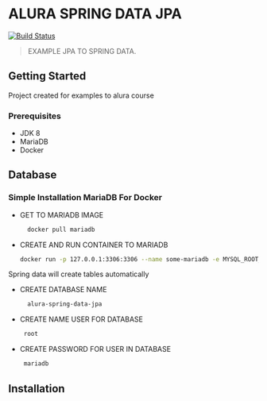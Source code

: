 # ALURA SPRING DATA JPA 

[![Build Status](https://travis-ci.org/joemccann/dillinger.svg?branch=master)](https://travis-ci.org/joemccann/dillinger)

> EXAMPLE JPA TO SPRING DATA.

<!-- GETTING STARTED -->
## Getting Started

Project created for examples to alura course

### Prerequisites

* JDK 8
* MariaDB
* Docker
  
## Database

### Simple Installation  MariaDB For Docker

* GET TO MARIADB IMAGE
    ```sh
      docker pull mariadb
  ```
  
* CREATE AND RUN CONTAINER TO MARIADB
    ```sh
    docker run -p 127.0.0.1:3306:3306 --name some-mariadb -e MYSQL_ROOT_PASSWORD=mariadb -d mariadb:latest
    ``` 

Spring data will create tables automatically

* CREATE DATABASE NAME

   ```sh
     alura-spring-data-jpa
    ```
* CREATE NAME USER FOR DATABASE 

   ```sh
    root
    ```
* CREATE PASSWORD FOR USER IN DATABASE

   ```sh
    mariadb
    ```
    
## Installation  


  
